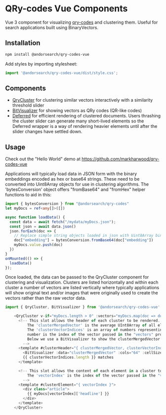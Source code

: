 # QRy-codes Vue Components

Vue 3 component for visualizing [qry-codes](http://qry.codes) and clustering them.
Useful for search applications built using BinaryVectors.

## Installation

```sh
npm install @andorsearch/qry-codes-vue
```
Add styles by importing stylesheet:
```typescript
import '@andorsearch/qry-codes-vue/dist/style.css';
```


## Components
* [QryCluster](https://github.com/markharwood/qry-codes-vue/blob/main/docs/src/components/QryCluster.md) for clustering similar vectors interactively with a similarity threshold slider
* [BitVisualizer](https://github.com/markharwood/qry-codes-vue/blob/main/docs/src/components/BitVisualizer.md) for showing vectors as QRy codes (QR-like codes)
* [Deferred](https://github.com/markharwood/qry-codes-vue/blob/main/docs/src/components/Deferred.md) for efficient rendering of clustered documents. Users thrashing the cluster slider can generate many short-lived elements so the Deferred wrapper is a way
of rendering heavier elements until after the slider changes have settled down.


## Usage

Check out the "Hello World" demo at https://github.com/markharwood/qry-codes-vue

Applications will typically load data in JSON form with the binary embeddings encoded
as hex or base64 strings. These need to be converted into Uint8Array objects for use
in clustering algorithms. The 'bytesConversion' object offers "fromBase64" and "fromHex"
helper functions to aid in this:


```typescript
import { bytesConversion } from "@andorsearch/qry-codes"
let myDocs = ref<any[]>([])

async function loadData() {
  const data = await fetch("/mydata/myDocs.json");
  const json = await data.json()
  json.forEach(doc => {
    // Replace simple string objects loaded in json with Uint8Array binary vectors
    doc["embedding"] = bytesConversion.fromBase64(doc["embedding"])
    myDocs.value.push(doc)
  })
}
onMounted(() => {
  loadData()
});
```
Once loaded, the data can be passed to the QryCluster component for clustering and visualization.
Clusters are listed horizontally and within each cluster a number of vectors are listed vertically
where typically applications will show original text and/or images that were originally used to 
create the vectors rather than the raw vector data.     


```typescript
import { QryCluster, BitVisualizer } from '@andorsearch/qry-codes-vue'

    <QryCluster v-if="myDocs.length > 0" :vectors="myDocs.map(doc => doc['embedding'])" :minDocsPerCluster="1">
      <!-- This slot allows the header of each cluster to be rendered. 
          The 'clusterMergedVector' is the average UInt8Array of all elements in the cluster.
          The 'clusterVectorIndices' is an array of numbers representing the elements in the cluster where each
          number is the index of the vector passed in the "vectors" property above.
          Below we use a BitVisualizer to show the clusterMergedVector property as a set of pixels or "QRy code".
        -->
      <template #clusterHeader="{ clusterMergedVector, clusterVectorIndices }">
        <BitVisualizer :data="clusterMergedVector" :cols="64" :cellSize="1" />
        {{ clusterVectorIndices.length }} matches
      </template>

      <!-- This slot allows the content of each element in a cluster to be rendered. 
          The 'vectorIndex' is the index of the vector passed in the "vectors" property above.
        -->
      <template #clusterElement="{ vectorIndex }">
        <div class="article">
          {{ myDocs[vectorIndex]['headline'] }}
        </div>
      </template>
    </QryCluster>

```





